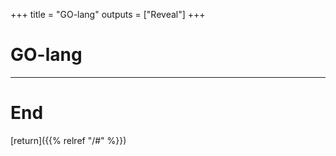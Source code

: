 
+++
title = "GO-lang"
outputs = ["Reveal"]
+++

# GO-lang

---

# End

[return]({{% relref "/#" %}})


